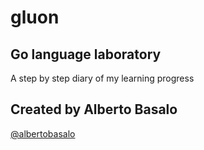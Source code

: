 # gluon

## Go language laboratory

A step by step diary of my learning progress

## Created by Alberto Basalo

[@albertobasalo](https://twitter.com/albertobasalo)

